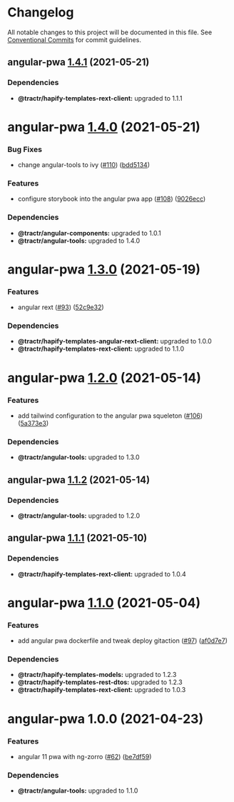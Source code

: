 # Changelog

All notable changes to this project will be documented in this file. See
[Conventional Commits](https://conventionalcommits.org) for commit guidelines.

## angular-pwa [1.4.1](https://github.com/tractr/stack/compare/angular-pwa@1.4.0...angular-pwa@1.4.1) (2021-05-21)





### Dependencies

* **@tractr/hapify-templates-rext-client:** upgraded to 1.1.1

# angular-pwa [1.4.0](https://github.com/tractr/stack/compare/angular-pwa@1.3.0...angular-pwa@1.4.0) (2021-05-21)


### Bug Fixes

* change angular-tools to ivy ([#110](https://github.com/tractr/stack/issues/110)) ([bdd5134](https://github.com/tractr/stack/commit/bdd51345b62043ab2c6297879a410ac666aff2c1))


### Features

* configure storybook into the angular pwa app ([#108](https://github.com/tractr/stack/issues/108)) ([9026ecc](https://github.com/tractr/stack/commit/9026ecccb59ce94f6bfd82d899476b727f10b67c))





### Dependencies

* **@tractr/angular-components:** upgraded to 1.0.1
* **@tractr/angular-tools:** upgraded to 1.4.0

# angular-pwa [1.3.0](https://github.com/tractr/stack/compare/angular-pwa@1.2.0...angular-pwa@1.3.0) (2021-05-19)


### Features

* angular rext ([#93](https://github.com/tractr/stack/issues/93)) ([52c9e32](https://github.com/tractr/stack/commit/52c9e32758f62fb7b2fa2f5c20795bfba2a4ea0f))





### Dependencies

* **@tractr/hapify-templates-angular-rext-client:** upgraded to 1.0.0
* **@tractr/hapify-templates-rext-client:** upgraded to 1.1.0

# angular-pwa [1.2.0](https://github.com/tractr/stack/compare/angular-pwa@1.1.2...angular-pwa@1.2.0) (2021-05-14)


### Features

* add tailwind configuration to the angular pwa squeleton ([#106](https://github.com/tractr/stack/issues/106)) ([5a373e3](https://github.com/tractr/stack/commit/5a373e3ece600eda1a25a3009f5b5fd1eded3a20))





### Dependencies

* **@tractr/angular-tools:** upgraded to 1.3.0

## angular-pwa [1.1.2](https://github.com/tractr/stack/compare/angular-pwa@1.1.1...angular-pwa@1.1.2) (2021-05-14)





### Dependencies

* **@tractr/angular-tools:** upgraded to 1.2.0

## angular-pwa [1.1.1](https://github.com/tractr/stack/compare/angular-pwa@1.1.0...angular-pwa@1.1.1) (2021-05-10)





### Dependencies

* **@tractr/hapify-templates-rext-client:** upgraded to 1.0.4

# angular-pwa [1.1.0](https://github.com/tractr/stack/compare/angular-pwa@1.0.0...angular-pwa@1.1.0) (2021-05-04)


### Features

* add angular pwa dockerfile and tweak deploy gitaction ([#97](https://github.com/tractr/stack/issues/97)) ([af0d7e7](https://github.com/tractr/stack/commit/af0d7e744558675fca9ebdc107b643fe857f9d6b))





### Dependencies

* **@tractr/hapify-templates-models:** upgraded to 1.2.3
* **@tractr/hapify-templates-rest-dtos:** upgraded to 1.2.3
* **@tractr/hapify-templates-rext-client:** upgraded to 1.0.3

# angular-pwa 1.0.0 (2021-04-23)


### Features

* angular 11 pwa with ng-zorro ([#62](https://github.com/tractr/stack/issues/62)) ([be7df59](https://github.com/tractr/stack/commit/be7df59891e2268447a6aeee13551efaba9bfad3))





### Dependencies

* **@tractr/angular-tools:** upgraded to 1.1.0
